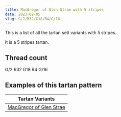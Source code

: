 ```yaml
---
title: MacGregor of Glen Strae with 5 stripes
date: 2023-02-05
slug: G/2/R32/G18/R4/G/16
---
```

This is a list of all the tartan sett variants with 5 stripes.

It is a 5 stripes tartan.


## Thread count
G/2 R32 G18 R4 G/16

## Examples of this tartan pattern

| Tartan Variants |
|---------------|
| [MacGregor of Glen Strae](/variants/g/2/r32/g18/r4/g/16-g008000-rc00000)||

